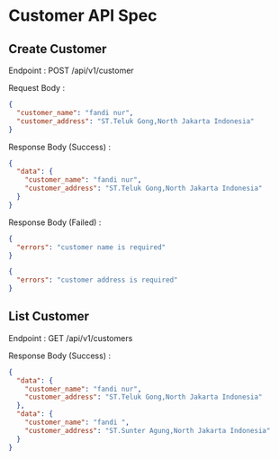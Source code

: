 # Customer API Spec

## Create Customer

Endpoint : POST /api/v1/customer

Request Body :

```json
{
  "customer_name": "fandi nur",
  "customer_address": "ST.Teluk Gong,North Jakarta Indonesia"
}
```

Response Body (Success) :

```json
{
  "data": {
    "customer_name": "fandi nur",
    "customer_address": "ST.Teluk Gong,North Jakarta Indonesia"
  }
}
```

Response Body (Failed) :

```json
{
  "errors": "customer name is required"
}
```

```json
{
  "errors": "customer address is required"
}
```

## List Customer

Endpoint : GET /api/v1/customers

Response Body (Success) :

```json
{
  "data": {
    "customer_name": "fandi nur",
    "customer_address": "ST.Teluk Gong,North Jakarta Indonesia"
  },
  "data": {
    "customer_name": "fandi ",
    "customer_address": "ST.Sunter Agung,North Jakarta Indonesia"
  }
}
```
